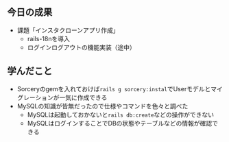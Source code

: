 ## 今日の成果

- 課題「インスタクローンアプリ作成」
  - rails-18nを導入
  - ログインログアウトの機能実装（途中）

## 学んだこと

- Sorceryのgemを入れておけば`rails g sorcery:instal`でUserモデルとマイグレーションが一気に作成できる
- MySQLの知識が皆無だったので仕様やコマンドを色々と調べた
  - MySQLは起動しておかないと`rails db:create`などの操作ができない
  - MySQLはログインすることでDBの状態やテーブルなどの情報が確認できる
